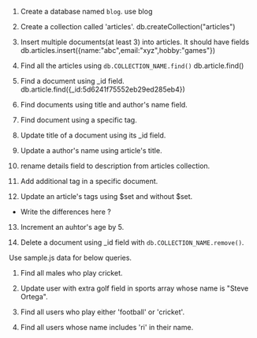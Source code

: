 1. Create a database named `blog`.
 use blog
2. Create a collection called 'articles'.
db.createCollection("articles")
3. Insert multiple documents(at least 3) into articles. It should have fields
db.articles.insert({name:"abc",email:"xyz",hobby:"games"})
4. Find all the articles using `db.COLLECTION_NAME.find()`
db.article.find()
5. Find a document using _id field.
db.article.find({_id:5d6241f75552eb29ed285eb4})
6. Find documents using title and author's name field.

7. Find document using a specific tag.

8. Update title of a document using its _id field.

9. Update a author's name using article's title.

10. rename details field to description from articles collection. 

11. Add additional tag in a specific document.

12. Update an article's tags using $set and without $set.
  - Write the differences here ?

13. Increment an auhtor's age by 5.  

14. Delete a document using _id field with `db.COLLECTION_NAME.remove()`.

Use sample.js data for below queries.

1. Find all males who play cricket.

2. Update user with extra golf field in sports array whose name is "Steve Ortega".

3. Find all users who play either 'football' or 'cricket'.

4. Find all users whose name includes 'ri' in their name.
